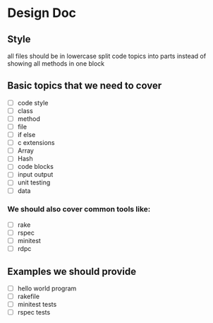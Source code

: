 # Design Doc



## Style

all files should be in lowercase
split code topics into parts instead of showing all methods in one block



## Basic topics that we need to cover

- [ ] code style
- [ ] class
- [ ] method
- [ ] file
- [ ] if else
- [ ] c extensions
- [ ] Array
- [ ] Hash
- [ ] code blocks
- [ ] input output
- [ ] unit testing
- [ ] data

### We should also cover common tools like:

- [ ] rake
- [ ] rspec
- [ ] minitest
- [ ] rdpc

## Examples we should provide

- [ ] hello world program
- [ ] rakefile
- [ ] minitest tests
- [ ] rspec tests